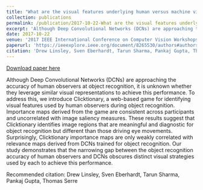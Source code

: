```yaml
---
title: "What are the visual features underlying human versus machine vision?"
collection: publications
permalink: /publication/2017-10-22-What are the visual features underlying human versus machine vision?
excerpt: 'Although Deep Convolutional Networks (DCNs) are approaching the accuracy of human observers at object recognition, it is unknown whether they leverage similar visual representations to achieve this performance. To address this, we introduce Clicktionary, a web-based game for identifying visual features used by human observers during object recognition. Importance maps derived from the game are consistent across participants and uncorrelated with image saliency measures. These results suggest that Clicktionary identifies image regions that are meaningful and diagnostic for object recognition but different than those driving eye movements. Surprisingly, Clicktionary importance maps are only weakly correlated with relevance maps derived from DCNs trained for object recognition. Our study demonstrates that the narrowing gap between the object recognition accuracy of human observers and DCNs obscures distinct visual strategies used by each to achieve this performance.'
date: 2017-10-22
venue: '2017 IEEE International Conference on Computer Vision Workshops (ICCVW)'
paperurl: 'https://ieeexplore.ieee.org/document/8265530/authors#authors'
citation: 'Drew Linsley, Sven Eberhardt, Tarun Sharma, Pankaj Gupta, Thomas Serre'
---
```


<a href='https://ieeexplore.ieee.org/document/8265530/authors#authors'>Download paper here</a>

Although Deep Convolutional Networks (DCNs) are approaching the accuracy of human observers at object recognition, it is unknown whether they leverage similar visual representations to achieve this performance. To address this, we introduce Clicktionary, a web-based game for identifying visual features used by human observers during object recognition. Importance maps derived from the game are consistent across participants and uncorrelated with image saliency measures. These results suggest that Clicktionary identifies image regions that are meaningful and diagnostic for object recognition but different than those driving eye movements. Surprisingly, Clicktionary importance maps are only weakly correlated with relevance maps derived from DCNs trained for object recognition. Our study demonstrates that the narrowing gap between the object recognition accuracy of human observers and DCNs obscures distinct visual strategies used by each to achieve this performance.

Recommended citation: Drew Linsley, Sven Eberhardt, Tarun Sharma, Pankaj Gupta, Thomas Serre